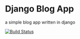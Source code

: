 # Django Blog App

a simple blog app written in django


[![Build Status](https://travis-ci.org/Seabhac-94/django_blog.svg?branch=master)](https://travis-ci.org/Seabhac-94/django_blog)